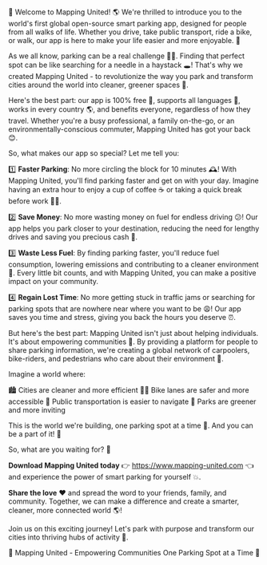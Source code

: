 🚀 Welcome to Mapping United! 🌎 We're thrilled to introduce you to the world's first global open-source smart parking app, designed for people from all walks of life. Whether you drive, take public transport, ride a bike, or walk, our app is here to make your life easier and more enjoyable. 💪

As we all know, parking can be a real challenge 🚗💥. Finding that perfect spot can be like searching for a needle in a haystack 🕳️! That's why we created Mapping United - to revolutionize the way you park and transform cities around the world into cleaner, greener spaces 🌳.

Here's the best part: our app is 100% free 💸, supports all languages 💬, works in every country 🌎, and benefits everyone, regardless of how they travel. Whether you're a busy professional, a family on-the-go, or an environmentally-conscious commuter, Mapping United has got your back 😊.

So, what makes our app so special? Let me tell you:

1️⃣ **Faster Parking**: No more circling the block for 10 minutes 🕰️! With Mapping United, you'll find parking faster and get on with your day. Imagine having an extra hour to enjoy a cup of coffee ☕️ or taking a quick break before work 🏃‍♂️.

2️⃣ **Save Money**: No more wasting money on fuel for endless driving 😕! Our app helps you park closer to your destination, reducing the need for lengthy drives and saving you precious cash 💸.

3️⃣ **Waste Less Fuel**: By finding parking faster, you'll reduce fuel consumption, lowering emissions and contributing to a cleaner environment 🌟. Every little bit counts, and with Mapping United, you can make a positive impact on your community.

4️⃣ **Regain Lost Time**: No more getting stuck in traffic jams or searching for parking spots that are nowhere near where you want to be 😩! Our app saves you time and stress, giving you back the hours you deserve ⏰.

But here's the best part: Mapping United isn't just about helping individuals. It's about empowering communities 💪. By providing a platform for people to share parking information, we're creating a global network of carpoolers, bike-riders, and pedestrians who care about their environment 🌿.

Imagine a world where:

🏙️ Cities are cleaner and more efficient
🚴‍♂️ Bike lanes are safer and more accessible
🚌 Public transportation is easier to navigate
🌳 Parks are greener and more inviting

This is the world we're building, one parking spot at a time 🔩. And you can be a part of it! 🎉

So, what are you waiting for? 🤔

**Download Mapping United today** 👉 https://www.mapping-united.com 👈
and experience the power of smart parking for yourself 💥.

**Share the love** ❤️ and spread the word to your friends, family, and community. Together, we can make a difference and create a smarter, cleaner, more connected world 🌎!

Join us on this exciting journey! Let's park with purpose and transform our cities into thriving hubs of activity 💫.

💪 Mapping United - Empowering Communities One Parking Spot at a Time 🔩
